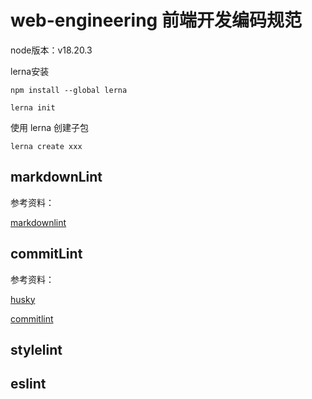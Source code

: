 # web-engineering 前端开发编码规范

node版本：v18.20.3

lerna安装

```shell
npm install --global lerna

lerna init
```

使用 lerna 创建子包

```shell
lerna create xxx
```

## markdownLint

参考资料：

[markdownlint](https://www.npmjs.com/package/markdownlint)

## commitLint

参考资料：

[husky](https://typicode.github.io/husky/)

[commitlint](https://commitlint.js.org/guides/getting-started.html)

## stylelint

## eslint

